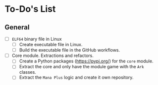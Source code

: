 # To-Do's List

## General

- [ ] `ELF64` binary file in Linux
    - [ ] Create executable file in Linux.
    - [ ] Build the executable file in the GitHub workflows.
- [ ] Core module. Extractions and refactors.
    - [ ] Create a Python packages (https://pypi.org/) for the `core` module.
    - [ ] Extract the core and only have the module game with the `Ark`
      classes.
    - [ ] Extract the `Mana Plus` logic and create it own repository.

